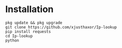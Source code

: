 Installation
============
```console
pkg update && pkg upgrade
git clone https://github.com/xjusthaxor/Ip-lookup
pip install requests
cd Ip-lookup
python
```
